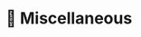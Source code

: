 # 🍹 Miscellaneous

<html lang="en">
<head>
    <meta charset="UTF-8">
    <meta name="viewport" content="width=device-width, initial-scale=1.0">
    <title>Music Player</title>
    <style>
        #music-player {
            width: 100%;
            max-width: 600px; /* max */
            margin: 0 auto; /* center */
        }

        iframe {
            width: 100%;
            height: 86px; /* fix */
            border: none; /* remove */
        }
    </style>
</head>
<body>
    <div id="music-player"></div>

    <script>
        // music list
        const id_list = [501660, 399367371, 26131697, 498210, 482823, 591797, 29822825, 484058217, 33469232, 27709046, 767726, 1645108, 31587891, 786262, 32303027, 432698923];
        // random id
        function getRandomInt(max) {
            return Math.floor(Math.random() * Math.floor(max));
        }
        const random_index = getRandomInt(id_list.length);
        const random_id = id_list[random_index];
        // create iframe element
        const iframe = document.createElement('iframe');
        iframe.src = `//music.163.com/outchain/player?type=2&id=${random_id}&auto=0&height=66`;
        // add iframe to div
        document.getElementById('music-player').appendChild(iframe);
    </script>
</body>
</html>



